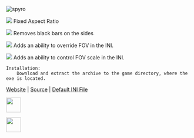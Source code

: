 ![spyro](https://thirteenag.github.io/screens/spyro/main2.jpg)


![](https://habrastorage.org/webt/ow/yy/mg/owyymgpibfqzfbwyf_iqoiqrede.png) Fixed Aspect Ratio

![](https://habrastorage.org/webt/ow/yy/mg/owyymgpibfqzfbwyf_iqoiqrede.png) Removes black bars on the sides

![](https://habrastorage.org/webt/d_/eg/ym/d_egymd6w_tem2erocab-e9ikna.png) Adds an ability to override FOV in the INI.

![](https://habrastorage.org/webt/d_/eg/ym/d_egymd6w_tem2erocab-e9ikna.png) Adds an ability to control FOV scale in the INI.

    Installation:
        Download and extract the archive to the game directory, where the exe is located.

[Website](https://thirteenag.github.io/wfp#spyro) | [Source](https://github.com/ThirteenAG/WidescreenFixesPack/blob/master/source/SpyroReignitedTrilogy.WidescreenFix/dllmain.cpp) | [Default INI File](https://github.com/ThirteenAG/WidescreenFixesPack/blob/master/data/SpyroReignitedTrilogy.WidescreenFix/Falcon/Binaries/Win64/scripts/SpyroReignitedTrilogy.WidescreenFix.ini)

<a href="https://github.com/sponsors/xan1242"><img src="https://img.shields.io/badge/Sponsor_xan1242_on_GitHub-5c5c5c?style=for-the-badge&logo=github&logoColor=white" height="40"></a><br>

<a href="https://www.paypal.com/paypalme/xan1242"><img src="https://img.shields.io/badge/Donate_to_xan1242_on_PayPal-5c5c5c?style=for-the-badge&logo=paypal&logoColor=blue" height="40"></a><br>